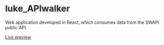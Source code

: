# luke_APIwalker

Web application developed in React, which consumes data from the SWAPI public API.

[Live preview](https://rojaslabs.github.io/luke_APIwalker/)